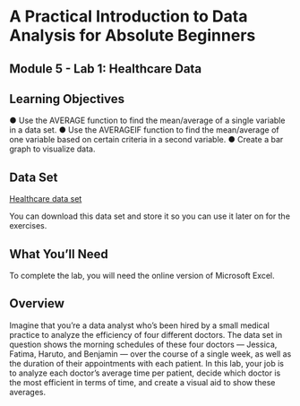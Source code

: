 # A Practical Introduction to Data Analysis for Absolute Beginners

## Module 5 - Lab 1: Healthcare Data

## Learning Objectives

● Use the AVERAGE function to find the mean/average of a single variable in a data set.
● Use the AVERAGEIF function to find the mean/average of one variable based on certain criteria in a second variable.
● Create a bar graph to visualize data.

## Data Set

[Healthcare data set](Module%205%20Lab%20Healthcare%20-%20healthcare%20data.xlsx)

You can download this data set and store it so you can use it later on for the exercises.

## What You’ll Need

To complete the lab, you will need the online version of Microsoft Excel.

## Overview

Imagine that you’re a data analyst who’s been hired by a small medical practice to analyze the efficiency of four different doctors. The data set in question shows the morning schedules of these four doctors — Jessica, Fatima, Haruto, and Benjamin — over the course of a single week, as well as the duration of
their appointments with each patient. In this lab, your job is to analyze each doctor’s average time per patient, decide which doctor is the most efficient in terms of time, and create a visual aid to show these averages.
